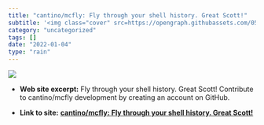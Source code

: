 ```yaml
---
title: "cantino/mcfly: Fly through your shell history. Great Scott!"
subtitle: '<img class="cover" src=https://opengraph.githubassets.com/058c4b29dc76a86d5962af92c585d3f764ad88e899...'
category: "uncategorized"
tags: []
date: "2022-01-04"
type: "rain"
---
```

<img class="cover" src=https://opengraph.githubassets.com/058c4b29dc76a86d5962af92c585d3f764ad88e899862490cc7780a26ab161a7/cantino/mcfly>



* **Web site excerpt:** Fly through your shell history. Great Scott! Contribute to cantino/mcfly development by creating an account on GitHub.

* **Link to site:** **[cantino/mcfly: Fly through your shell history. Great Scott!](https://github.com/cantino/mcfly)**